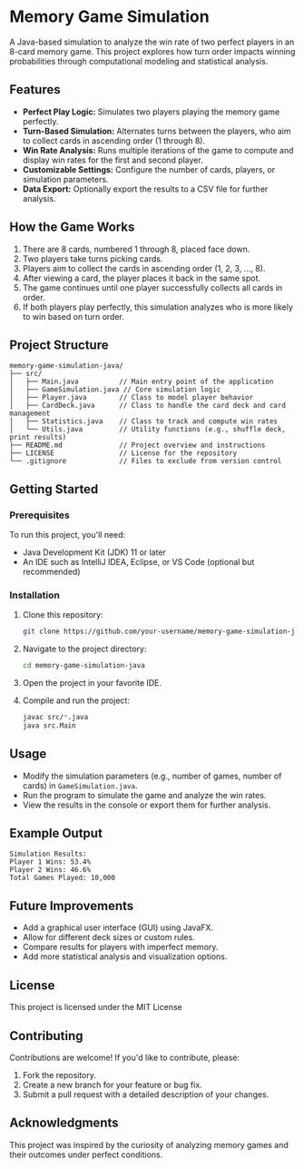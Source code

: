 # Memory Game Simulation

A Java-based simulation to analyze the win rate of two perfect players in an 8-card memory game. This project explores how turn order impacts winning probabilities through computational modeling and statistical analysis.

## Features

- **Perfect Play Logic:** Simulates two players playing the memory game perfectly.
- **Turn-Based Simulation:** Alternates turns between the players, who aim to collect cards in ascending order (1 through 8).
- **Win Rate Analysis:** Runs multiple iterations of the game to compute and display win rates for the first and second player.
- **Customizable Settings:** Configure the number of cards, players, or simulation parameters.
- **Data Export:** Optionally export the results to a CSV file for further analysis.

## How the Game Works

1. There are 8 cards, numbered 1 through 8, placed face down.
2. Two players take turns picking cards.
3. Players aim to collect the cards in ascending order (1, 2, 3, ..., 8).
4. After viewing a card, the player places it back in the same spot.
5. The game continues until one player successfully collects all cards in order.
6. If both players play perfectly, this simulation analyzes who is more likely to win based on turn order.

## Project Structure

```
memory-game-simulation-java/
├── src/
│   ├── Main.java          // Main entry point of the application
│   ├── GameSimulation.java // Core simulation logic
│   ├── Player.java        // Class to model player behavior
│   ├── CardDeck.java      // Class to handle the card deck and card management
│   ├── Statistics.java    // Class to track and compute win rates
│   └── Utils.java         // Utility functions (e.g., shuffle deck, print results)
├── README.md              // Project overview and instructions
├── LICENSE                // License for the repository
└── .gitignore             // Files to exclude from version control
```

## Getting Started

### Prerequisites

To run this project, you'll need:
- Java Development Kit (JDK) 11 or later
- An IDE such as IntelliJ IDEA, Eclipse, or VS Code (optional but recommended)

### Installation

1. Clone this repository:
   ```bash
   git clone https://github.com/your-username/memory-game-simulation-java.git
   ```

2. Navigate to the project directory:
   ```bash
   cd memory-game-simulation-java
   ```

3. Open the project in your favorite IDE.

4. Compile and run the project:
   ```bash
   javac src/*.java
   java src.Main
   ```

## Usage

- Modify the simulation parameters (e.g., number of games, number of cards) in `GameSimulation.java`.
- Run the program to simulate the game and analyze the win rates.
- View the results in the console or export them for further analysis.

## Example Output

```
Simulation Results:
Player 1 Wins: 53.4%
Player 2 Wins: 46.6%
Total Games Played: 10,000
```

## Future Improvements

- Add a graphical user interface (GUI) using JavaFX.
- Allow for different deck sizes or custom rules.
- Compare results for players with imperfect memory.
- Add more statistical analysis and visualization options.

## License

This project is licensed under the MIT License

## Contributing

Contributions are welcome! If you'd like to contribute, please:
1. Fork the repository.
2. Create a new branch for your feature or bug fix.
3. Submit a pull request with a detailed description of your changes.

## Acknowledgments

This project was inspired by the curiosity of analyzing memory games and their outcomes under perfect conditions.
